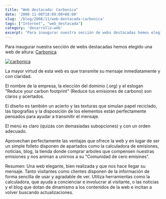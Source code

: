 ```yaml
---
title: "Web destacada: Carbonica"
date: '2008-11-08T18:09:00+00:00'
slug: '/blog/2008/11/web-destacada-carbonica'
tags: ["Internet", "web_destacada"]
category: 'desarrollo-web'
excerpt: "Para inaugurar nuestra sección de webs destacadas hemos elegido una web de altura: Carbonica."
---
```

Para inaugurar nuestra sección de webs destacadas hemos elegido una web de altura: [Carbonica](http://www.carbonica.org)

[![carbonica](http://www.riojasoft.com/files/carbonica.jpg)](http://www.carbonica.org)

La mayor virtud de esta web es que transmite su mensaje inmediatamente y con claridad.

El nombre de la empresa, la elección del dominio (.org) y el eslogan "Reduce your carbon footprint" (Reduce tus emisiones de carbono) son claros y acertados.

Ei diseño es también un acierto y las texturas que simulan papel reciclado, las tipografías y la disposición de los elementos están perfectamente pensados para ayudar a transmitir el mensaje.

El menú es claro (quizás con demasiadas subopciones) y con un orden adecuado.

Aprovechan perfectamente las ventajas que ofrece la web y en lugar de ser un simple folleto disponen de apartados como la calculadora de emisiones, noticias, blog, la tienda donde comprar arboles que compensen nuestras emisiones y nos animan a unirnos a su "Comunidad de cero emisines".

Resumen: Una web elegante, bien realizada y que nos hace llegar su mensaje. Tanto visitantes como clientes disponen de la información de forma sencilla de usar y agradable de ver. Utiliza herramientas como la calculadora, que ayuda a concienciar e involucrar al visitante, o las noticias y el blog que dotan de dinamismo a los contenidos de la web e incitan a volver buscando actualizaciones.
